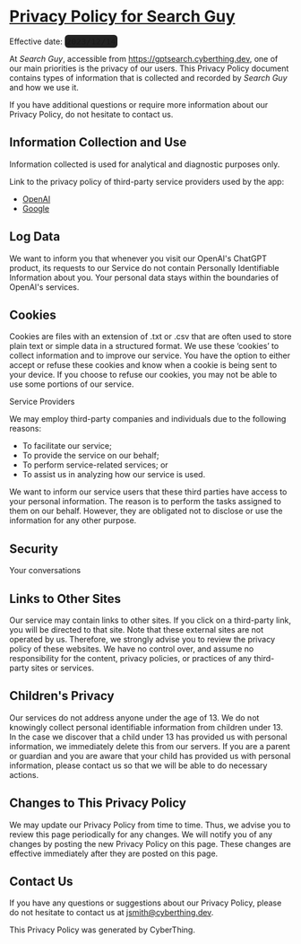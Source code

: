 # <u>Privacy Policy for Search Guy</u>

Effective date: <code style="font-size:11pt; padding: 3px; border-radius: 6px; background-color: #222;">2023/12/14</code>

At *Search Guy*, accessible from https://gptsearch.cyberthing.dev, one of our main priorities is the privacy of our users. This Privacy Policy document contains types of information that is collected and recorded by *Search Guy* and how we use it.

If you have additional questions or require more information about our Privacy Policy, do not hesitate to contact us.

## Information Collection and Use 

Information collected is used for analytical and diagnostic purposes only. 

Link to the privacy policy of third-party service providers used by the app:

- [OpenAI](https://openai.com/policies/privacy-policy)
- [Google](https://policies.google.com/privacy)

## Log Data

We want to inform you that whenever you visit our OpenAI's ChatGPT product, its requests to our Service do not contain Personally Identifiable Information about you. Your personal data stays within the boundaries of OpenAI's services.

## Cookies

Cookies are files with an extension of .txt or .csv that are often used to store plain text or simple data in a structured format. We use these ‘cookies’ to collect information and to improve our service. You have the option to either accept or refuse these cookies and know when a cookie is being sent to your device. If you choose to refuse our cookies, you may not be able to use some portions of our service.

Service Providers

We may employ third-party companies and individuals due to the following reasons:

- To facilitate our service;
- To provide the service on our behalf;
- To perform service-related services; or
- To assist us in analyzing how our service is used.

We want to inform our service users that these third parties have access to your personal information. The reason is to perform the tasks assigned to them on our behalf. However, they are obligated not to disclose or use the information for any other purpose.

## Security

Your conversations 

## Links to Other Sites

Our service may contain links to other sites. If you click on a third-party link, you will be directed to that site. Note that these external sites are not operated by us. Therefore, we strongly advise you to review the privacy policy of these websites. We have no control over, and assume no responsibility for the content, privacy policies, or practices of any third-party sites or services.

## Children's Privacy

Our services do not address anyone under the age of 13. We do not knowingly collect personal identifiable information from children under 13. In the case we discover that a child under 13 has provided us with personal information, we immediately delete this from our servers. If you are a parent or guardian and you are aware that your child has provided us with personal information, please contact us so that we will be able to do necessary actions.

## Changes to This Privacy Policy

We may update our Privacy Policy from time to time. Thus, we advise you to review this page periodically for any changes. We will notify you of any changes by posting the new Privacy Policy on this page. These changes are effective immediately after they are posted on this page.

## Contact Us

If you have any questions or suggestions about our Privacy Policy, please do not hesitate to contact us at [jsmith@cyberthing.dev](mailto:jsmith@cyberthing.dev).

This Privacy Policy was generated by CyberThing.
